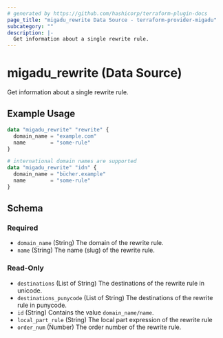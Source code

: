 ```yaml
---
# generated by https://github.com/hashicorp/terraform-plugin-docs
page_title: "migadu_rewrite Data Source - terraform-provider-migadu"
subcategory: ""
description: |-
  Get information about a single rewrite rule.
---
```


# migadu_rewrite (Data Source)

Get information about a single rewrite rule.

## Example Usage

```terraform
data "migadu_rewrite" "rewrite" {
  domain_name = "example.com"
  name        = "some-rule"
}

# international domain names are supported
data "migadu_rewrite" "idn" {
  domain_name = "bücher.example"
  name        = "some-rule"
}
```

<!-- schema generated by tfplugindocs -->
## Schema

### Required

- `domain_name` (String) The domain of the rewrite rule.
- `name` (String) The name (slug) of the rewrite rule.

### Read-Only

- `destinations` (List of String) The destinations of the rewrite rule in unicode.
- `destinations_punycode` (List of String) The destinations of the rewrite rule in punycode.
- `id` (String) Contains the value `domain_name/name`.
- `local_part_rule` (String) The local part expression of the rewrite rule
- `order_num` (Number) The order number of the rewrite rule.


